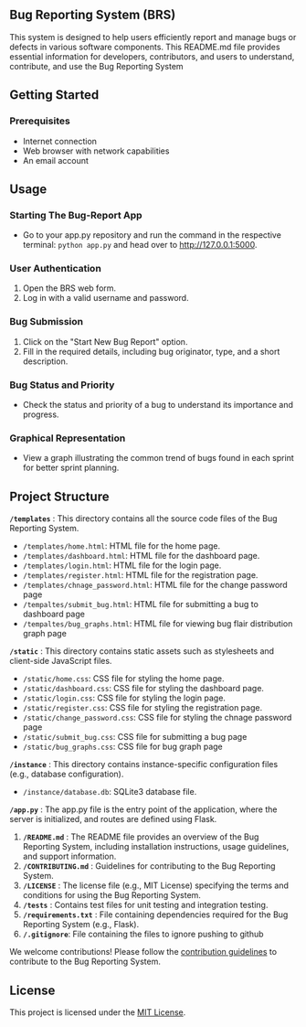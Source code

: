 ## Bug Reporting System (BRS)

This system is designed to help users efficiently report and manage bugs or defects in various software components. This README.md file provides essential information for developers, contributors, and users to understand, contribute, and use the Bug Reporting System


## Getting Started

### Prerequisites

- Internet connection
- Web browser with network capabilities
- An email account

## Usage

### Starting The Bug-Report App

- Go to your app.py repository and run the command in the respective terminal: `python app.py` and head over to http://127.0.0.1:5000.

### User Authentication

1. Open the BRS web form.
2. Log in with a valid username and password.

### Bug Submission

1. Click on the "Start New Bug Report" option.
2. Fill in the required details, including bug originator, type, and a short description.

### Bug Status and Priority

- Check the status and priority of a bug to understand its importance and progress.

### Graphical Representation

- View a graph illustrating the common trend of bugs found in each sprint for better sprint planning.

## Project Structure

**`/templates`** : This directory contains all the source code files of the Bug Reporting System.

* `/templates/home.html`: HTML file for the home page.
* `/templates/dashboard.html`: HTML file for the dashboard page.
* `/templates/login.html`: HTML file for the login page.
* `/templates/register.html`: HTML file for the registration page.
* `/templates/chnage_password.html`: HTML file for the change password page
* `/tempaltes/submit_bug.html`: HTML file for submitting a bug to dashboard page
* `/tempaltes/bug_graphs.html`: HTML file for viewing bug flair distribution graph page

**`/static`** : This directory contains static assets such as stylesheets and client-side JavaScript files.

* `/static/home.css`: CSS file for styling the home page.
* `/static/dashboard.css`: CSS file for styling the dashboard page.
* `/static/login.css`: CSS file for styling the login page.
* `/static/register.css`: CSS file for styling the registration page.
* `/static/change_password.css`: CSS file for styling the chnage password page
* `/static/submit_bug.css`: CSS file for submitting a bug page
* `/static/bug_graphs.css`: CSS file for bug graph page

**`/instance`** : This directory contains instance-specific configuration files (e.g., database configuration).

* `/instance/database.db`: SQLite3 database file.

**`/app.py`** : The app.py file is the entry point of the application, where the server is initialized, and routes are defined using Flask.

1. **`/README.md`** : The README file provides an overview of the Bug Reporting System, including installation instructions, usage guidelines, and support information.
2. **`/CONTRIBUTING.md`** : Guidelines for contributing to the Bug Reporting System.
3. **`/LICENSE`** : The license file (e.g., MIT License) specifying the terms and conditions for using the Bug Reporting System.
4. **`/tests`** : Contains test files for unit testing and integration testing.
5. **`/requirements.txt`** : File containing dependencies required for the Bug Reporting System (e.g., Flask).
6. **`/.gitignore`**: File containing the files to ignore pushing to github

We welcome contributions! Please follow the [contribution guidelines](CONTRIBUTING.md) to contribute to the Bug Reporting System.

## License

This project is licensed under the [MIT License](LICENSE).
